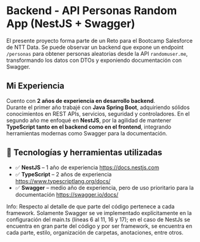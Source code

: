 # Backend - API Personas Random App (NestJS + Swagger)

El presente proyecto forma parte de un Reto para el Bootcamp Salesforce de NTT Data.
Se puede observar un backend que expone un endpoint `/personas` para obtener personas aleatorias desde la API `randomuser.me`, transformando los datos con DTOs y exponiendo documentación con Swagger.

## Mi Experiencia

Cuento con **2 años de experiencia en desarrollo backend**.  
Durante el primer año trabajé con **Java Spring Boot**, adquiriendo sólidos conocimientos en REST APIs, servicios, seguridad y controladores. En el segundo año me enfoqué en **NestJS**, por la agilidad de mantener **TypeScript tanto en el backend como en el frontend**, integrando herramientas modernas como Swagger para la documentación.

## 🚀 Tecnologías y herramientas utilizadas

- ✅ **NestJS** – 1 año de experiencia  https://docs.nestjs.com
- ✅ **TypeScript** – 2 años de experiencia  https://www.typescriptlang.org/docs/
- ✅ **Swagger** – medio año de experiencia, pero de uso prioritario para la documentación  https://swagger.io/docs/

Info: Respecto al detalle de que parte del código pertenece a cada framework. Solamente Swagger se ve implementado explícitamente en la configuración del main.ts (líneas 6 al 11, 16 y 17); en el caso de NestJs se encuentra en gran parte del código y por ser framework, se encuentra en cada parte, estilo, organización de carpetas, anotaciones, entre otros.
